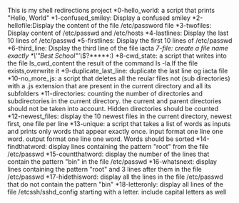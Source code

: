 This is my shell redirections project
*0-hello_world: a script that prints "Hello, World" 
*1-confused_smiley: Display a confused smiley
*2-hellofile:Display the content of the file /etc/password file
*3-twofiles: Display content of /etc/passwd and /etc/hosts
*4-lastlines: Display the last 10 lines of /etc/passwd 
*5-firstlines: Display the first 10 lines of /etc/passwd 
*6-third_line: Display the third line of the file iacta
*7-file: create a file name exactly \*\\'"Best School"\'\\*$\?\*\*\*\*\*:)
*8-cwd_state: a script that writes into the file ls_cwd_content the result of the command ls -la.If the file exists,overwrite it
*9-duplicate_last_line: duplicate the last line og iacta file
*10-no_more_js: a script that deletes all the reular files not (sub directories) with a .js extension that are present in the current directory and all its subfolders
*11-directories: counting the number of directories and subdirectories in the current directory. the current and parent directories should not be taken into account. Hidden directories should be counted
*12-newest_files: display the 10 newest files in the current directory, newest first, one file per line
*13-unique: a script that takes a list of words as inputs and prints only words that appear exactly once. input format one line one word. output format one line one word. Words should be sorted 
*14-findthatword: display lines containing the pattern "root" from the file /etc/passwd
*15-countthatword: display the number of the lines that contain the pattern "bin" in the file /etc/passwd
*16-whatsnext: display lines containing the pattern "root" and 3 lines after them in the file /etc/passwd
*17-hidethisword: display all the lines in the file /etc/passwd that do not contain the pattern "bin" 
*18-letteronly: display all lines of the file /etcssh/sshd_config starting with a letter. include capital letters as well       
